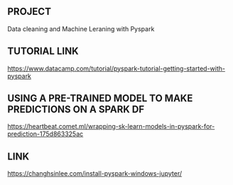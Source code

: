 ## PROJECT
Data cleaning and Machine Leraning with Pyspark

## TUTORIAL LINK
https://www.datacamp.com/tutorial/pyspark-tutorial-getting-started-with-pyspark

## USING A PRE-TRAINED MODEL TO MAKE PREDICTIONS ON A SPARK DF
https://heartbeat.comet.ml/wrapping-sk-learn-models-in-pyspark-for-prediction-175d863325ac

## LINK
https://changhsinlee.com/install-pyspark-windows-jupyter/



